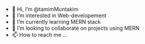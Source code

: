 - 👋 Hi, I’m @tamimMuntakim
- 👀 I’m interested in Web-developement
- 🌱 I’m currently learning MERN stack
- 💞️ I’m looking to collaborate on projects using MERN
- 📫 How to reach me ...

<!---
tamimMuntakim/tamimMuntakim is a ✨ special ✨ repository because its `README.md` (this file) appears on your GitHub profile.
You can click the Preview link to take a look at your changes.
--->
